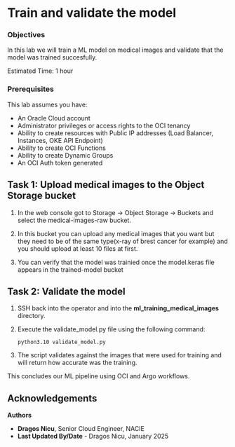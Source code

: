 # Train and validate the model

### Objectives

In this lab we will train a ML model on medical images and validate that the model was trained succesfully.

Estimated Time: 1 hour

### Prerequisites

This lab assumes you have:

* An Oracle Cloud account
* Administrator privileges or access rights to the OCI tenancy
* Ability to create resources with Public IP addresses (Load Balancer, Instances, OKE API Endpoint)
* Ability to create OCI Functions
* Ability to create Dynamic Groups
* An OCI Auth token generated

## Task 1: Upload medical images to the Object Storage bucket

1. In the web console got to Storage -> Object Storage -> Buckets and select the medical-images-raw bucket.

2. In this bucket you can upload any medical images that you want but they need to be of the same type(x-ray of brest cancer for example) and you should upload at least 10 files at first.

3. You can verify that the model was trainied once the model.keras file appears in the trained-model bucket

## Task 2: Validate the model

1. SSH back into the operator and into the **ml_training_medical_images** directory.

2. Execute the validate_model.py file using the following command:

    `python3.10 validate_model.py`

3. The script validates against the images that were used for training and will return how accurate was the training.

This concludes our ML pipeline using OCI and Argo workflows.

## Acknowledgements

**Authors**

* **Dragos Nicu**, Senior Cloud Engineer, NACIE
* **Last Updated By/Date** - Dragos Nicu, January 2025
